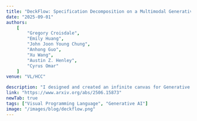 ```yaml
---
title: "DeckFlow: Specification Decomposition on a Multimodal Generative Canvas"
date: "2025-09-01"
authors:
    [
        "Gregory Croisdale",
        "Emily Huang",
        "John Joon Young Chung",
        "Anhong Guo",
        "Xu Wang",
        "Austin Z. Henley",
        "Cyrus Omar"
    ]
venue: "VL/HCC"

description: "I designed and created an infinite canvas for Generative AI, presenting novel approaches to providing and interpreting user specification."
link: "https://www.arxiv.org/abs/2506.15873"
newTab: true
tags: ["Visual Programming Language", "Generative AI"]
image: "/images/blog/deckflow.png"
---
```

